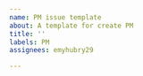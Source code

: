 ```yaml
---
name: PM issue template
about: A template for create PM
title: ''
labels: PM
assignees: emyhubry29

---
```




